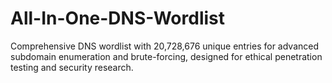# All-In-One-DNS-Wordlist
Comprehensive DNS wordlist with 20,728,676 unique entries for advanced subdomain enumeration and brute-forcing, designed for ethical penetration testing and security research.
